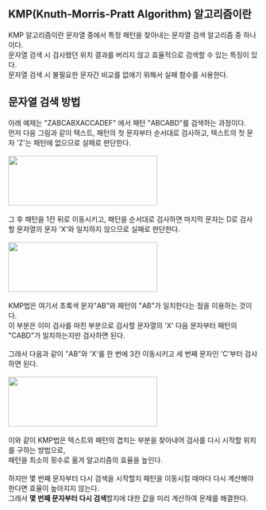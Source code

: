 ## KMP(Knuth-Morris-Pratt Algorithm) 알고리즘이란
KMP 알고리즘이란 문자열 중에서 특정 패턴을 찾아내는 문자열 검색 알고리즘 중 하나이다.
<br>
문자열 검색 시 검사했던 위치 결과를 버리지 않고 효율적으로 검색할 수 있는 특징이 있다.
<br>
문자열 검색 시 불필요한 문자간 비교를 없애기 위해서 실패 함수를 사용한다.

## 문자열 검색 방법
아래 예제는 "ZABCABXACCADEF" 에서 패턴 "ABCABD"를 검색하는 과정이다.
<br>
먼저 다음 그림과 같이 텍스트, 패턴의 첫 문자부터 순서대로 검사하고, 텍스트의 첫 문자 'Z'는 패턴에 없으므로 실패로 판단한다.
<br>
<br>
<img src="https://user-images.githubusercontent.com/87363461/201905371-6a016220-40d2-4152-a4d0-bf056845d4df.JPG" width="300" height="100">
<br>
<br>
그 후 패턴을 1칸 뒤로 이동시키고, 패턴을 순서대로 검사하면 마지막 문자는 D로 검사할 문자열의 문자 'X'와 일치하지 않으므로 실패로 판단한다.
<br>
<br>
<img src="https://user-images.githubusercontent.com/87363461/201905964-26dc75b9-9219-4192-a23b-81ebb43694a4.JPG" width="300" height="100">
<br>
<br>
KMP법은 여기서 초록색 문자"AB"와 패턴의 "AB"가 일치한다는 점을 이용하는 것이다.
<br>
이 부분은 이미 검사를 마친 부분으로 검사할 문자열의 'X' 다음 문자부터 패턴의 "CABD"가 일치하는지만 검사하면 된다.
<br>
<br>
그래서 다음과 같이 "AB"와 'X'를 한 번에 3칸 이동시키고 세 번째 문자인 'C'부터 검사하면 된다.
<br>
<br>
<img src="https://user-images.githubusercontent.com/87363461/201906171-88d838c9-b11a-46ec-bb40-77660ad6e56c.JPG" width="300" height="100">
<br>
<br>
이와 같이 KMP법은 텍스트와 패턴의 겹치는 부분을 찾아내어 검사를 다시 시작할 위치를 구하는 방법으로,
<br>
패턴을 최소의 횟수로 옮겨 알고리즘의 효율을 높인다.
<br>
<br>
하지만 몇 번째 문자부터 다시 검색을 시작할지 패턴을 이동시킬 때마다 다시 계산해야 한다면 효율이 높아지지 않는다.
<br>
그래서 <b>몇 번째 문자부터 다시 검색</b>할지에 대한 값을 미리 계산하여 문제를 해결한다.
<br>
<br>
